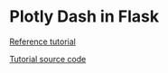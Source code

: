 # Plotly Dash in Flask

[Reference tutorial](https://hackersandslackers.com/plotly-dash-with-flask/)

[Tutorial source code](https://github.com/toddbirchard/plotlydash-flask-tutorial)